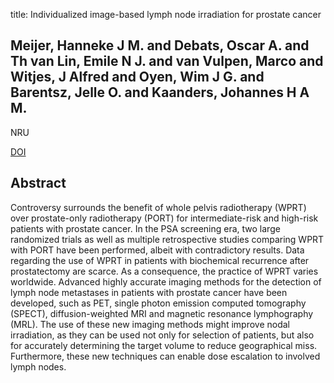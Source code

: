 title: Individualized image-based lymph node irradiation for prostate cancer

## Meijer, Hanneke J M. and Debats, Oscar A. and Th van Lin, Emile N J. and van Vulpen, Marco and Witjes, J Alfred and Oyen, Wim J G. and Barentsz, Jelle O. and Kaanders, Johannes H A M.
NRU

<a href="https://doi.org/10.1038/nrurol.2013.111">DOI</a>

## Abstract
Controversy surrounds the benefit of whole pelvis radiotherapy (WPRT) over prostate-only radiotherapy (PORT) for intermediate-risk and high-risk patients with prostate cancer. In the PSA screening era, two large randomized trials as well as multiple retrospective studies comparing WPRT with PORT have been performed, albeit with contradictory results. Data regarding the use of WPRT in patients with biochemical recurrence after prostatectomy are scarce. As a consequence, the practice of WPRT varies worldwide. Advanced highly accurate imaging methods for the detection of lymph node metastases in patients with prostate cancer have been developed, such as PET, single photon emission computed tomography (SPECT), diffusion-weighted MRI and magnetic resonance lymphography (MRL). The use of these new imaging methods might improve nodal irradiation, as they can be used not only for selection of patients, but also for accurately determining the target volume to reduce geographical miss. Furthermore, these new techniques can enable dose escalation to involved lymph nodes.

